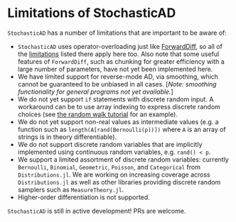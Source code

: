 # Limitations of StochasticAD

`StochasticAD` has a number of limitations that are important to be aware of:

* `StochasticAD` uses operator-overloading just like [ForwardDiff](https://juliadiff.org/ForwardDiff.jl/stable/), so all of the [limitations](https://juliadiff.org/ForwardDiff.jl/stable/user/limitations/) listed there apply here too. Also note that some useful features of `ForwardDiff`, such as chunking for greater efficiency with a large number of parameters, have not yet been implemented here.
* We have limited support for reverse-mode AD, via smoothing, which cannot be guaranteed to be unbiased in all cases. [*Note: smoothing functionality for general programs not yet available.*]
* We do not yet support `if` statements with discrete random input. A workaround can be to use array indexing to express discrete random choices (see [the random walk tutorial](tutorials/random_walk.md) for an example).
* We do not yet support non-real values as intermediate values (e.g. a function such as `length(A[rand(Bernoulli(p))])` where `A` is an array of strings is in theory differentiable).
* We do not support discrete random variables that are implicitly implemented using continuous random variables, e.g. `rand() < p`.
* We support a limited assortment of discrete random variables: currently `Bernoulli`, `Binomial`, `Geometric`, `Poisson`, and `Categorical` from `Distributions.jl`. We are working on increasing coverage across `Distributions.jl` as well as other libraries providing discrete random samplers such as `MeasureTheory.jl`.
* Higher-order differentiation is not supported.

`StochasticAD` is still in active development! PRs are welcome.

